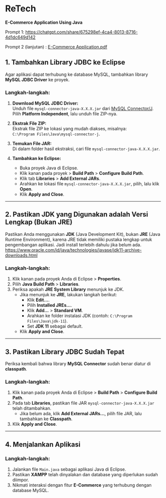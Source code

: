# ReTech  
**E-Commerce Application Using Java**

Prompt 1: https://chatgpt.com/share/675298ef-4ca4-8013-8716-4d1dc649d142

Prompt 2 (lanjutan) : [E-Commerce Application.pdf](https://github.com/user-attachments/files/18036290/E-Commerce.Application.pdf)

## 1. Tambahkan Library JDBC ke Eclipse  
Agar aplikasi dapat terhubung ke database MySQL, tambahkan library **MySQL JDBC Driver** ke proyek.

### Langkah-langkah:  
1. **Download MySQL JDBC Driver:**  
   Unduh file `mysql-connector-java-X.X.X.jar` dari [MySQL Connector/J](https://dev.mysql.com/downloads/connector/j/). Pilih **Platform Independent**, lalu unduh file ZIP-nya.

2. **Ekstrak File ZIP:**  
   Ekstrak file ZIP ke lokasi yang mudah diakses, misalnya:  
   `C:\Program Files\Java\mysql-connector-j`.

3. **Temukan File JAR:**  
   Di dalam folder hasil ekstraksi, cari file `mysql-connector-java-X.X.X.jar`.

4. **Tambahkan ke Eclipse:**  
   - Buka proyek Java di Eclipse.  
   - Klik kanan pada proyek > **Build Path** > **Configure Build Path**.  
   - Klik tab **Libraries** > **Add External JARs**.  
   - Arahkan ke lokasi file `mysql-connector-java-X.X.X.jar`, pilih, lalu klik **Open**.  
   - Klik **Apply and Close**.  

---

## 2. Pastikan JDK yang Digunakan adalah Versi Lengkap (Bukan JRE)  
Pastikan Anda menggunakan **JDK** (Java Development Kit), bukan **JRE** (Java Runtime Environment), karena JRE tidak memiliki pustaka lengkap untuk pengembangan aplikasi. Jadi install terlebih dahulu jika belum ada. https://www.oracle.com/id/java/technologies/javase/jdk11-archive-downloads.html

### Langkah-langkah:  
1. Klik kanan pada proyek Anda di Eclipse > **Properties**.  
2. Pilih **Java Build Path** > **Libraries**.  
3. Periksa apakah **JRE System Library** menunjuk ke JDK.  
   - Jika menunjuk ke **JRE**, lakukan langkah berikut:  
     - Klik **Edit...**.  
     - Pilih **Installed JREs...**.  
     - Klik **Add...** > **Standard VM**.  
     - Arahkan ke folder instalasi JDK (contoh: `C:\Program Files\Java\jdk-11`).  
     - Set **JDK 11** sebagai default.  
   - Klik **Apply and Close**.  

---

## 3. Pastikan Library JDBC Sudah Tepat  
Periksa kembali bahwa library **MySQL Connector** sudah benar diatur di **classpath**.

### Langkah-langkah:  
1. Klik kanan pada proyek Anda di Eclipse > **Build Path** > **Configure Build Path**.  
2. Pada tab **Libraries**, pastikan file JAR `mysql-connector-java-X.X.X.jar` telah ditambahkan.  
   - Jika belum ada, klik **Add External JARs...**, pilih file JAR, lalu tambahkan ke **Classpath**.  
3. Klik **Apply and Close**.  

---

## 4. Menjalankan Aplikasi  
### Langkah-langkah:  
1. Jalankan file `Main.java` sebagai aplikasi Java di Eclipse.  
2. Pastikan **XAMPP** telah dinyalakan dan database yang diperlukan sudah diimpor.  
3. Nikmati interaksi dengan fitur **E-Commerce** yang terhubung dengan database MySQL.  

